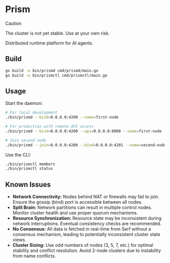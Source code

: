 # Prism

> [!CAUTION]
> The cluster is not yet stable. Use at your own risk.

Distributed runtime platform for AI agents.

## Build

```bash
go build -o bin/prismd cmd/prismd/main.go
go build -o bin/prismctl cmd/prismctl/main.go
```

## Usage

Start the daemon:
```bash
# For local development
./bin/prismd --bind=0.0.0.0:4200 --name=first-node

# For production with remote API access
./bin/prismd --bind=0.0.0.0:4200 --api=0.0.0.0:8008 --name=first-node

# Join second node 
./bin/prismd --join=0.0.0.0:4200 --bind=0.0.0.0:4201 --name=second-node
```

Use the CLI:
```bash
./bin/prismctl members
./bin/prismctl status
```


## Known Issues

- **Network Connectivity:** Nodes behind NAT or firewalls may fail to join. Ensure the gossip (bind) port is accessible between all nodes.
- **Split Brain:** Network partitions can result in multiple control nodes. Monitor cluster health and use proper quorum mechanisms.
- **Resource Synchronization:** Resource state may be inconsistent during network interruptions. Eventual consistency checks are recommended.
- **No Consensus:** All data is fetched in real-time from Serf without a consensus mechanism, leading to potentially inconsistent cluster state views.
- **Cluster Sizing:** Use odd numbers of nodes (3, 5, 7, etc.) for optimal stability and conflict resolution. Avoid 2-node clusters due to instability from name conflicts.